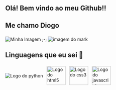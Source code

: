 ## Olá! Bem vindo ao meu Github!!
## Me chamo Diogo 

###

<div style="width: 100%">
<img src="https://veja.abril.com.br/wp-content/uploads/2016/05/giphy-3-original.gif?w=414&h=280&crop=1" alt="Minha Imagem ;-;">
<img src="https://i.pinimg.com/originals/41/3e/98/413e987324e13bdeae5cc9d0825a5b0e.gif" alt="imagem do mark">
</div>

###

<h2 align="left">Linguagens que eu sei 📖</h2>

###
###
<div style="display: flex; align-items: center; justify-content: space-between; width="100%">
   <!--Linguagens-->
   <div style="display: flex; align-items: center; gap: 12px;">
     <img src="https://cdn.jsdeliver.net/gh/devicons/devicon/icons/python/python-original.svg" heigth="60" alt="Logo do python" />
     <img src="https://cdn.jsdelivr.net/gh/devicons/devicon/icons/html5/html5-original.svg" height="60" alt="Logo do html5" />
     <img src="https://cdn.jsdelivr.net/gh/devicons/devicon/icons/css3/css3-original.svg" height="60" alt="Logo do css3" />
     <img src="https://cdn.jsdelivr.net/gh/devicons/devicon/icons/javascript/javascript-original.svg" height="60" alt="Logo do javascript" />
   </div>
</div>
